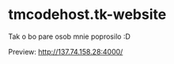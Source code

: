 # tmcodehost.tk-website
Tak o bo pare osob mnie poprosilo :D

Preview: http://137.74.158.28:4000/


